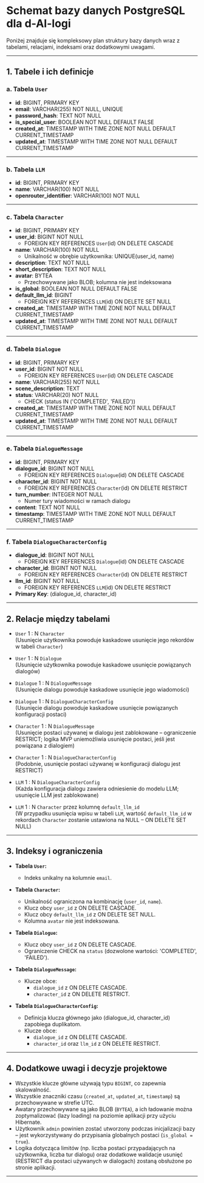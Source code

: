 # Schemat bazy danych PostgreSQL dla d-AI-logi

Poniżej znajduje się kompleksowy plan struktury bazy danych wraz z tabelami, relacjami, indeksami oraz dodatkowymi uwagami.

---

## 1. Tabele i ich definicje

### a. Tabela `User`
- **id**: BIGINT, PRIMARY KEY  
- **email**: VARCHAR(255) NOT NULL, UNIQUE  
- **password_hash**: TEXT NOT NULL  
- **is_special_user**: BOOLEAN NOT NULL DEFAULT FALSE  
- **created_at**: TIMESTAMP WITH TIME ZONE NOT NULL DEFAULT CURRENT_TIMESTAMP  
- **updated_at**: TIMESTAMP WITH TIME ZONE NOT NULL DEFAULT CURRENT_TIMESTAMP  

---

### b. Tabela `LLM`
- **id**: BIGINT, PRIMARY KEY  
- **name**: VARCHAR(100) NOT NULL  
- **openrouter_identifier**: VARCHAR(100) NOT NULL  

---

### c. Tabela `Character`
- **id**: BIGINT, PRIMARY KEY  
- **user_id**: BIGINT NOT NULL  
  - FOREIGN KEY REFERENCES `User`(id) ON DELETE CASCADE  
- **name**: VARCHAR(100) NOT NULL  
  - Unikalność w obrębie użytkownika: UNIQUE(user_id, name)  
- **description**: TEXT NOT NULL  
- **short_description**: TEXT NOT NULL  
- **avatar**: BYTEA  
  - Przechowywane jako BLOB; kolumna nie jest indeksowana  
- **is_global**: BOOLEAN NOT NULL DEFAULT FALSE  
- **default_llm_id**: BIGINT  
  - FOREIGN KEY REFERENCES `LLM`(id) ON DELETE SET NULL  
- **created_at**: TIMESTAMP WITH TIME ZONE NOT NULL DEFAULT CURRENT_TIMESTAMP  
- **updated_at**: TIMESTAMP WITH TIME ZONE NOT NULL DEFAULT CURRENT_TIMESTAMP  

---

### d. Tabela `Dialogue`
- **id**: BIGINT, PRIMARY KEY  
- **user_id**: BIGINT NOT NULL  
  - FOREIGN KEY REFERENCES `User`(id) ON DELETE CASCADE  
- **name**: VARCHAR(255) NOT NULL  
- **scene_description**: TEXT  
- **status**: VARCHAR(20) NOT NULL  
  - CHECK (status IN ('COMPLETED', 'FAILED'))  
- **created_at**: TIMESTAMP WITH TIME ZONE NOT NULL DEFAULT CURRENT_TIMESTAMP  
- **updated_at**: TIMESTAMP WITH TIME ZONE NOT NULL DEFAULT CURRENT_TIMESTAMP  

---

### e. Tabela `DialogueMessage`
- **id**: BIGINT, PRIMARY KEY  
- **dialogue_id**: BIGINT NOT NULL  
  - FOREIGN KEY REFERENCES `Dialogue`(id) ON DELETE CASCADE  
- **character_id**: BIGINT NOT NULL  
  - FOREIGN KEY REFERENCES `Character`(id) ON DELETE RESTRICT  
- **turn_number**: INTEGER NOT NULL  
  - Numer tury wiadomości w ramach dialogu  
- **content**: TEXT NOT NULL  
- **timestamp**: TIMESTAMP WITH TIME ZONE NOT NULL DEFAULT CURRENT_TIMESTAMP  

---

### f. Tabela `DialogueCharacterConfig`
- **dialogue_id**: BIGINT NOT NULL  
  - FOREIGN KEY REFERENCES `Dialogue`(id) ON DELETE CASCADE  
- **character_id**: BIGINT NOT NULL  
  - FOREIGN KEY REFERENCES `Character`(id) ON DELETE RESTRICT  
- **llm_id**: BIGINT NOT NULL  
  - FOREIGN KEY REFERENCES `LLM`(id) ON DELETE RESTRICT  
- **Primary Key**: (dialogue_id, character_id)  

---

## 2. Relacje między tabelami

- `User` 1 : N `Character`  
  (Usunięcie użytkownika powoduje kaskadowe usunięcie jego rekordów w tabeli `Character`)

- `User` 1 : N `Dialogue`  
  (Usunięcie użytkownika powoduje kaskadowe usunięcie powiązanych dialogów)

- `Dialogue` 1 : N `DialogueMessage`  
  (Usunięcie dialogu powoduje kaskadowe usunięcie jego wiadomości)

- `Dialogue` 1 : N `DialogueCharacterConfig`  
  (Usunięcie dialogu powoduje kaskadowe usunięcie powiązanych konfiguracji postaci)

- `Character` 1 : N `DialogueMessage`  
  (Usunięcie postaci używanej w dialogu jest zablokowane – ograniczenie RESTRICT; logika MVP uniemożliwia usunięcie postaci, jeśli jest powiązana z dialogiem)

- `Character` 1 : N `DialogueCharacterConfig`  
  (Podobnie, usunięcie postaci używanej w konfiguracji dialogu jest RESTRICT)

- `LLM` 1 : N `DialogueCharacterConfig`  
  (Każda konfiguracja dialogu zawiera odniesienie do modelu LLM; usunięcie LLM jest zablokowane)

- `LLM` 1 : N `Character` przez kolumnę `default_llm_id`  
  (W przypadku usunięcia wpisu w tabeli `LLM`, wartość `default_llm_id` w rekordach `Character` zostanie ustawiona na NULL – ON DELETE SET NULL)

---

## 3. Indeksy i ograniczenia

- **Tabela `User`:**
  - Indeks unikalny na kolumnie `email`.

- **Tabela `Character`:**
  - Unikalność ograniczona na kombinację (`user_id`, `name`).
  - Klucz obcy `user_id` z ON DELETE CASCADE.
  - Klucz obcy `default_llm_id` z ON DELETE SET NULL.
  - Kolumna `avatar` nie jest indeksowana.

- **Tabela `Dialogue`:**
  - Klucz obcy `user_id` z ON DELETE CASCADE.
  - Ograniczenie CHECK na `status` (dozwolone wartości: 'COMPLETED', 'FAILED').

- **Tabela `DialogueMessage`:**
  - Klucze obce:
    - `dialogue_id` z ON DELETE CASCADE.
    - `character_id` z ON DELETE RESTRICT.

- **Tabela `DialogueCharacterConfig`:**
  - Definicja klucza głównego jako (dialogue_id, character_id) zapobiega duplikatom.
  - Klucze obce:
    - `dialogue_id` z ON DELETE CASCADE.
    - `character_id` oraz `llm_id` z ON DELETE RESTRICT.

---

## 4. Dodatkowe uwagi i decyzje projektowe

- Wszystkie klucze główne używają typu `BIGINT`, co zapewnia skalowalność.  
- Wszystkie znaczniki czasu (`created_at`, `updated_at`, `timestamp`) są przechowywane w strefie UTC.  
- Awatary przechowywane są jako BLOB (`BYTEA`), a ich ładowanie można zoptymalizować (lazy loading) na poziomie aplikacji przy użyciu Hibernate.  
- Użytkownik `admin` powinien zostać utworzony podczas inicjalizacji bazy – jest wykorzystywany do przypisania globalnych postaci (`is_global = true`).  
- Logika dotycząca limitów (np. liczba postaci przypadających na użytkownika, liczba tur dialogu) oraz dodatkowe walidacje usunięć (RESTRICT dla postaci używanych w dialogach) zostaną obsłużone po stronie aplikacji.

---
